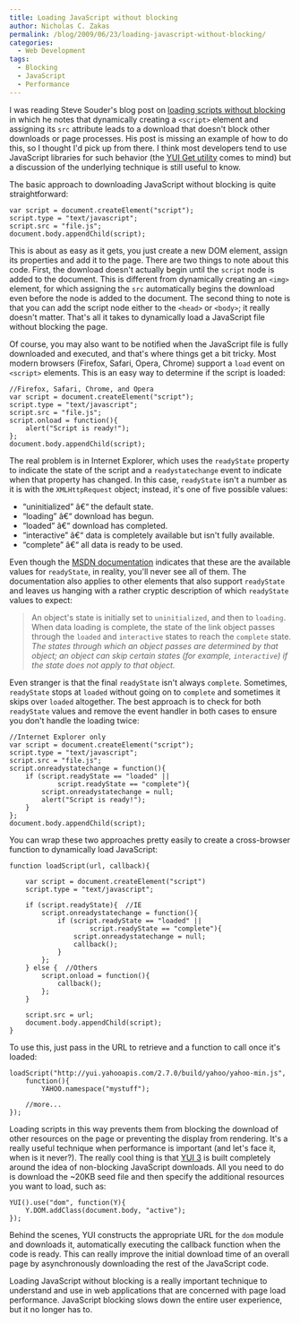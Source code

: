 ```yaml
---
title: Loading JavaScript without blocking
author: Nicholas C. Zakas
permalink: /blog/2009/06/23/loading-javascript-without-blocking/
categories:
  - Web Development
tags:
  - Blocking
  - JavaScript
  - Performance
---
```

I was reading Steve Souder's blog post on [loading scripts without blocking][1] in which he notes that dynamically creating a `<script>` element and assigning its `src` attribute leads to a download that doesn't block other downloads or page processes. His post is missing an example of how to do this, so I thought I'd pick up from there. I think most developers tend to use JavaScript libraries for such behavior (the [YUI Get utility][2] comes to mind) but a discussion of the underlying technique is still useful to know.

The basic approach to downloading JavaScript without blocking is quite straightforward:

    var script = document.createElement("script");
    script.type = "text/javascript";
    script.src = "file.js";
    document.body.appendChild(script);

This is about as easy as it gets, you just create a new DOM element, assign its properties and add it to the page. There are two things to note about this code. First, the download doesn't actually begin until the `script` node is added to the document. This is different from dynamically creating an `<img>` element, for which assigning the `src` automatically begins the download even before the node is added to the document. The second thing to note is that you can add the script node either to the `<head>` or `<body>`; it really doesn't matter. That's all it takes to dynamically load a JavaScript file without blocking the page.

Of course, you may also want to be notified when the JavaScript file is fully downloaded and executed, and that's where things get a bit tricky. Most modern browsers (Firefox, Safari, Opera, Chrome) support a `load` event on `<script>` elements. This is an easy way to determine if the script is loaded:

    //Firefox, Safari, Chrome, and Opera
    var script = document.createElement("script");
    script.type = "text/javascript";
    script.src = "file.js";
    script.onload = function(){
        alert("Script is ready!");
    };
    document.body.appendChild(script);

The real problem is in Internet Explorer, which uses the `readyState` property to indicate the state of the script and a `readystatechange` event to indicate when that property has changed. In this case, `readyState` isn't a number as it is with the `XMLHttpRequest` object; instead, it's one of five possible values:

  * &#8220;uninitialized&#8221; â€“ the default state.
  * &#8220;loading&#8221; â€“ download has begun.
  * &#8220;loaded&#8221; â€“ download has completed.
  * &#8220;interactive&#8221; â€“ data is completely available but isn't fully available.
  * &#8220;complete&#8221; â€“ all data is ready to be used.

Even though the [MSDN documentation][3] indicates that these are the available values for `readyState`, in reality, you'll never see all of them. The documentation also applies to other elements that also support `readyState` and leaves us hanging with a rather cryptic description of which `readyState` values to expect:

> An object's state is initially set to `uninitialized`, and then to `loading`. When data loading is complete, the state of the link object passes through the `loaded` and `interactive` states to reach the `complete` state.  
> *The states through which an object passes are determined by that object; an object can skip certain states (for example, `interactive`) if the state does not apply to that object.*

Even stranger is that the final `readyState` isn't always `complete`. Sometimes, `readyState` stops at `loaded` without going on to `complete` and sometimes it skips over `loaded` altogether. The best approach is to check for both `readyState` values and remove the event handler in both cases to ensure you don't handle the loading twice:

    //Internet Explorer only
    var script = document.createElement("script");
    script.type = "text/javascript";
    script.src = "file.js";
    script.onreadystatechange = function(){
        if (script.readyState == "loaded" ||
                script.readyState == "complete"){
            script.onreadystatechange = null;
            alert("Script is ready!");
        }
    };
    document.body.appendChild(script);

You can wrap these two approaches pretty easily to create a cross-browser function to dynamically load JavaScript:

    function loadScript(url, callback){
    
        var script = document.createElement("script")
        script.type = "text/javascript";
    
        if (script.readyState){  //IE
            script.onreadystatechange = function(){
                if (script.readyState == "loaded" ||
                        script.readyState == "complete"){
                    script.onreadystatechange = null;
                    callback();
                }
            };
        } else {  //Others
            script.onload = function(){
                callback();
            };
        }
    
        script.src = url;
        document.body.appendChild(script);
    }

To use this, just pass in the URL to retrieve and a function to call once it's loaded:

    loadScript("http://yui.yahooapis.com/2.7.0/build/yahoo/yahoo-min.js",
        function(){
            YAHOO.namespace("mystuff");
    
        //more...
    });

Loading scripts in this way prevents them from blocking the download of other resources on the page or preventing the display from rendering. It's a really useful technique when performance is important (and let's face it, when is it never?). The really cool thing is that [YUI 3][4] is built completely around the idea of non-blocking JavaScript downloads. All you need to do is download the ~20KB seed file and then specify the additional resources you want to load, such as:

    YUI().use("dom", function(Y){
        Y.DOM.addClass(document.body, "active");
    });

Behind the scenes, YUI constructs the appropriate URL for the `dom` module and downloads it, automatically executing the callback function when the code is ready. This can really improve the initial download time of an overall page by asynchronously downloading the rest of the JavaScript code.

Loading JavaScript without blocking is a really important technique to understand and use in web applications that are concerned with page load performance. JavaScript blocking slows down the entire user experience, but it no longer has to.

 [1]: http://www.stevesouders.com/blog/2009/04/27/loading-scripts-without-blocking/
 [2]: http://developer.yahoo.com/yui/get/
 [3]: http://msdn.microsoft.com/en-us/library/ms534359(VS.85).aspx
 [4]: http://developer.yahoo.com/yui/3/
